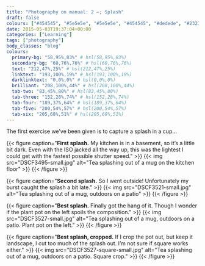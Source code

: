 ```yaml
---
title: "Photography on manual: 2 –; Splash"
draft: false
colours: ["#454545", "#5e5e5e", "#5e5e5e", "#454545", "#dedede", "#232323", "#dedede"]
date: 2015-05-03T19:37:04+00:00
categories: ["Learning"]
tags: ["photography"]
body_classes: "blog"
colours:
  primary-bg: "58,95%,83%" # hsl(58,95%,83%)
  secondary-bg: "60,76%,76%" # hsl(60,76%,76%)
  text: "212,47%,25%" # hsl(212,47%,25%)
  linktext: "193,100%,19%" # hsl(193,100%,19%)
  darklinktext: "0,0%,0%" # hsl(0,0%,0%)
  brilliant: "208,100%,44%" # hsl(208,100%,44%)
  tab-two: "83,45%,80%" # hsl(83,45%,80%)
  tab-three: "152,28%,74%" # hsl(152,28%,74%)
  tab-four: "189,37%,64%" # hsl(189,37%,64%)
  tab-five: "200,54%,57%" # hsl(200,54%,57%)
  tab-six: "205,68%,51%" # hsl(205,68%,51%)
---
```


The first exercise we’ve been given is to capture a splash in a cup…

{{< figure caption="**First splash.** My kitchen is in a basement, so it’s a little bit dark. Even with the ISO jacked all the way up, this was the lightest I could get with the fastest possible shutter speed." >}}
  {{< img src="DSCF3495-small.jpg" alt="Tea splashing out of a mug on the kitchen floor" >}}
{{< /figure >}}

{{< figure caption="**Second splash.** So I went outside! Unfortunately my burst caught the splash a bit late." >}}
  {{< img src="DSCF3521-small.jpg" alt="Tea splashing out of a mug, outdoors on a patio" >}}
{{< /figure >}}

{{< figure caption="**Best splash.** Finally got the hang of it. Though I wonder if the plant pot on the left spoils the composition." >}}
  {{< img src="DSCF3527-small.jpg" alt="Tea splashing out of a mug, outdoors on a patio. Plant pot on the left." >}}
{{< /figure >}}

{{< figure caption="**Best splash, cropped.** If I crop the pot out, but keep it landscape, I cut too much of the splash out. I’m not sure if square works either." >}}
  {{< img src="DSCF3527-square-small.jpg" alt="Tea splashing out of a mug, outdoors on a patio. Square crop." >}}
{{< /figure >}}


